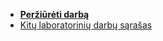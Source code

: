 - **[Peržiūrėti darbą](https://elijas.github.io/diskreciu-strukturu-statistines-analizes-laboratorinis)**
- [Kitų laboratorinių darbų sąrašas](https://github.com/Elijas/statistikos-laboratoriniai-darbai)

